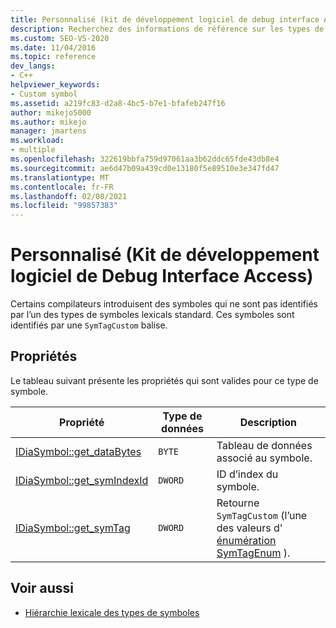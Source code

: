 ```yaml
---
title: Personnalisé (kit de développement logiciel de debug interface Access) | Microsoft Docs
description: Recherchez des informations de référence sur les types de symboles personnalisés (identifiés avec la balise SymTagCustom) dans le kit de développement logiciel (Debug interface Access) de Visual Studio.
ms.custom: SEO-VS-2020
ms.date: 11/04/2016
ms.topic: reference
dev_langs:
- C++
helpviewer_keywords:
- Custom symbol
ms.assetid: a219fc83-d2a8-4bc5-b7e1-bfafeb247f16
author: mikejo5000
ms.author: mikejo
manager: jmartens
ms.workload:
- multiple
ms.openlocfilehash: 322619bbfa759d97061aa3b62ddc65fde43db8e4
ms.sourcegitcommit: ae6d47b09a439cd0e13180f5e89510e3e347fd47
ms.translationtype: MT
ms.contentlocale: fr-FR
ms.lasthandoff: 02/08/2021
ms.locfileid: "99857383"
---
```

# <a name="custom-debug-interface-access-sdk"></a>Personnalisé (Kit de développement logiciel de Debug Interface Access)
Certains compilateurs introduisent des symboles qui ne sont pas identifiés par l’un des types de symboles lexicals standard. Ces symboles sont identifiés par une `SymTagCustom` balise.

## <a name="properties"></a>Propriétés
 Le tableau suivant présente les propriétés qui sont valides pour ce type de symbole.

|Propriété|Type de données|Description|
|--------------|---------------|-----------------|
|[IDiaSymbol::get_dataBytes](../../debugger/debug-interface-access/idiasymbol-get-databytes.md)|`BYTE`|Tableau de données associé au symbole.|
|[IDiaSymbol::get_symIndexId](../../debugger/debug-interface-access/idiasymbol-get-symindexid.md)|`DWORD`|ID d’index du symbole.|
|[IDiaSymbol::get_symTag](../../debugger/debug-interface-access/idiasymbol-get-symtag.md)|`DWORD`|Retourne `SymTagCustom` (l’une des valeurs d' [énumération SymTagEnum](../../debugger/debug-interface-access/symtagenum.md) ).|

## <a name="see-also"></a>Voir aussi
- [Hiérarchie lexicale des types de symboles](../../debugger/debug-interface-access/lexical-hierarchy-of-symbol-types.md)